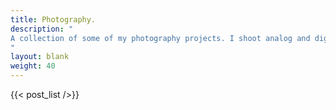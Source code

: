 ```yaml
---
title: Photography.
description: "
A collection of some of my photography projects. I shoot analog and digitaly.
"
layout: blank
weight: 40
---
```


{{< post_list />}}
